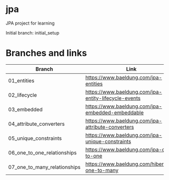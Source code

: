 # jpa
JPA project for learning

Initial branch: initial_setup

# Branches and links
|Branch|Link|
| --- | --- |
| 01_entities | https://www.baeldung.com/jpa-entities|
| 02_lifecycle | https://www.baeldung.com/jpa-entity-lifecycle-events |
| 03_embedded | https://www.baeldung.com/jpa-embedded-embeddable |
| 04_attribute_converters | https://www.baeldung.com/jpa-attribute-converters |
| 05_unique_constraints | https://www.baeldung.com/jpa-unique-constraints |
| 06_one_to_one_relationships | https://www.baeldung.com/jpa-one-to-one |
| 07_one_to_many_relationships | https://www.baeldung.com/hibernate-one-to-many |
